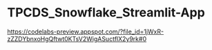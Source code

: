 # TPCDS_Snowflake_Streamlit-App

https://codelabs-preview.appspot.com/?file_id=1jWxR-zZZDYbnxoHgQftwt0KTsV2WigASuctflX2y9rk#0
